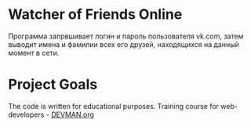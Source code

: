 # Watcher of Friends Online

Программа запрвшивает логин и пароль пользователя vk.com, затем выводит имена и фамилии всех его друзей, находящихся на данный момент в сети.

# Project Goals

The code is written for educational purposes. Training course for web-developers - [DEVMAN.org](https://devman.org)

